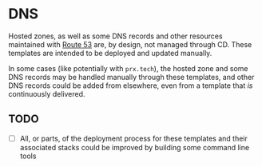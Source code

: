 # DNS

Hosted zones, as well as some DNS records and other resources maintained with [Route 53](https://aws.amazon.com/route53/) are, by design, not managed through CD. These templates are intended to be deployed and updated manually.

In some cases (like potentially with `prx.tech`), the hosted zone and some DNS records may be handled manually through these templates, and other DNS records could be added from elsewhere, even from a template that _is_ continuously delivered.

## TODO

- [ ] All, or parts, of the deployment process for these templates and their associated stacks could be improved by building some command line tools
